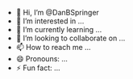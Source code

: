 - 👋 Hi, I’m @DanBSpringer
- 👀 I’m interested in ...
- 🌱 I’m currently learning ...
- 💞️ I’m looking to collaborate on ...
- 📫 How to reach me ...
- 😄 Pronouns: ...
- ⚡ Fun fact: ...

<!---
DanBSpringer/DanBSpringer is a ✨ special ✨ repository because its `README.md` (this file) appears on your GitHub profile.
You can click the Preview link to take a look at your changes.
--->
